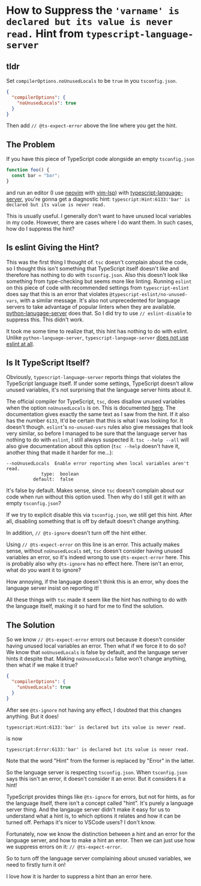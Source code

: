 # How to Suppress the `'varname' is declared but its value is never read.` Hint from `typescript-language-server`

## tldr
Set `compilerOptions.noUnusedLocals` to be `true` in you `tsconfig.json`.
```json
{
  "compilerOptions": {
    "noUnusedLocals": true
  }
}
```
Then add `// @ts-expect-error` above the line where you get the hint. 

## The Problem
If you have this piece of TypeScript code alongside an empty `tsconfig.json`

```typescript
function foo() {
  const bar = "bar";
}
```

and run an editor (I use [neovim](https://github.com/neovim/neovim) with
[vim-lsp](https://github.com/prabirshrestha/vim-lsp)) with
[typescript-language-server](https://github.com/typescript-language-server/typescript-language-server),
you're gonna get a diagnostic hint: `typescript:Hint:6133:'bar' is declared but
its value is never read.`

This is usually useful. I generally don't want to have unused local variables
in my code. However, there are cases where I do want them. In such cases, how
do I suppress the hint?

## Is eslint Giving the Hint?

This was the first thing I thought of. `tsc` doesn't complain about the code,
so I thought this isn't something that TypeScript itself doesn't like and
therefore has nothing to do with `tsconfig.json`. Also this doesn't look like
something from type-checking but seems more like linting. Running `eslint` on
this piece of code with recommended settings from `typescript-eslint` does say
that this is an error that violates `@typescript-eslint/no-unused-vars`, with a
similar message. It's also not unprecedented for language servers to take
advantage of popular linters when they are available.
[python-lanugage-server](https://github.com/palantir/python-language-server)
does that. So I did try to use `// eslint-disable` to suppress this. This
didn't work.

It took me some time to realize that, this hint has nothing to do with eslint.
Unlike `python-language-server`, `typescript-language-server` [does not use
eslint at
all](https://github.com/typescript-language-server/typescript-language-server/issues/708). 

## Is It TypeScript Itself?

Obviously, `typescript-language-server` reports things that violates the TypeScript
language itself. If under some settings, TypeScript doesn't allow unused variables,
it's not surprising that the language server hints about it.

The official compiler for TypeScript, `tsc`, does disallow unused variables
when the option `noUnusedLocals` is on. This is documented
[here](https://www.typescriptlang.org/tsconfig/#noUnusedLocals). The
documentation gives exactly the same text as I saw from the hint. If it also
has the number `6133`, It'd be certain that this is what I was looking for. It
doesn't though. `eslint`'s `no-unused-vars` rules also give messages that look
very similar, so before I managed to be sure that the language server has
nothing to do with `eslint`, I still always suspected it. `tsc --help --all`
will also give documentation about this option (`tsc --help` doesn't have it,
another thing that made it harder for me...):

```
--noUnusedLocals  Enable error reporting when local variables aren't read.
             type:  boolean
          default:  false
```

It's false by default. Makes sense, since `tsc` doesn't complain about our code
when run without this option used. Then why do I still get it with an empty
`tsconfig.json`?

If we try to explicit disable this via `tsconfig.json`, we still get this hint.
After all, disabling something that is off by default doesn't change anything.

In addition, `// @ts-ignore` doesn't turn off the hint either.

Using `// @ts-expect-error` on this line is an error. This actually makes
sense, without `noUnusedLocals` set, `tsc` doesn't consider having unused
variables an error, so it's indeed wrong to use `@ts-expect-error` here. This
is probably also why `@ts-ignore` has no effect here. There isn't an error,
what do you want it to ignore?

How annoying, if the language doesn't think this is an error, why does the
language server insist on reporting it!

All these things with `tsc` made it seem like the hint has nothing to do
with the language itself, making it so hard for me to find the solution.

## The Solution

So we know `// @ts-expect-error` errors out because it doesn't consider having
unused local variables an error. Then what if we force it to do so? We know that
`noUnusedLocals` is false by default, and the language server hints it despite
that. Making `noUnusedLocals` false won't change anything, then what if we make
it true?

```json
{
  "compilerOptions": {
    "unUsedLocals": true
  }
}
```

After see `@ts-ignore` not having any effect, I doubted that this changes anything.
But it does!

`typescript:Hint:6133:'bar' is declared but its value is never read.`

is now

`typescript:Error:6133:'bar' is declared but its value is never read.`

Note that the word "Hint" from the former is replaced by "Error" in the latter.

So the language server is respecting `tsconfig.json`. When `tsconfig.json` says
this isn't an error, it doesn't consider it an error. But it considers it a
hint!

TypeScript provides things like `@ts-ignore` for errors, but not for hints, as
for the language itself, there isn't a concept called "hint". It's purely a
language server thing. And the langauge server didn't make it easy for us to
understand what a hint is, to which options it relates and how it can be turned
off. Perhaps it's nicer to VSCode users? I don't know.

Fortunately, now we know the distinction between a hint and an error for the language
server, and how to make a hint an error. Then we can just use how we suppress errors
on it: `// @ts-expect-error`.

So to turn off the language server complaining about unused variables, we need to
firstly turn it on!

I love how it is harder to suppress a hint than an error here.
